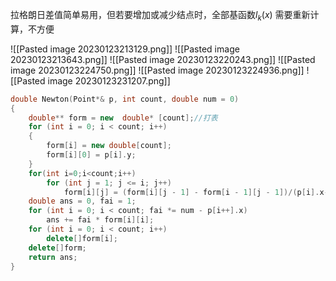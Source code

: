 拉格朗日差值简单易用，但若要增加或减少结点时，全部基函数$l_k(x)$ 需要重新计算，不方便

![[Pasted image 20230123213129.png]]
![[Pasted image 20230123213643.png]]
![[Pasted image 20230123220243.png]]
![[Pasted image 20230123224750.png]]
![[Pasted image 20230123224936.png]]
![[Pasted image 20230123231207.png]]

```c++
double Newton(Point*& p, int count, double num = 0)
{
	double** form = new  double* [count];//打表
	for (int i = 0; i < count; i++)
	{
		form[i] = new double[count];
		form[i][0] = p[i].y;
	}
	for(int i=0;i<count;i++)
		for (int j = 1; j <= i; j++)
			form[i][j] = (form[i][j - 1] - form[i - 1][j - 1])/(p[i].x-p[i-j].x);
	double ans = 0, fai = 1;
	for (int i = 0; i < count; fai *= num - p[i++].x)
		ans += fai * form[i][i];
	for (int i = 0; i < count; i++)
		delete[]form[i];
	delete[]form;
	return ans;	
}
```
